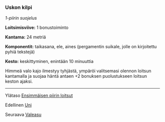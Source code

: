 ### Uskon kilpi

*1-piirin suojelus*

**Loitsimisviive:** 1 bonustoiminto

**Kantama:** 24 metriä

**Komponentit:** taikasana, ele, aines (pergamentin suikale,
jolle on kirjoitettu pyhiä tekstejä)

**Kesto:** keskittyminen, enintään 10 minuuttia

Himmeä valo kajo ilmestyy tyhjästä, ympäröi valitsemasi
olennon loitsun kantamalla ja suojaa häntä antaen +2 bonuksen
puolustukseen loitsun keston ajaksi.

----

Ylätaso [Ensimmäisen piirin loitsut](1_piirin_loitsut)

Edellinen [Uni](Uni)

Seuraava [Valeasu](Valeasu)